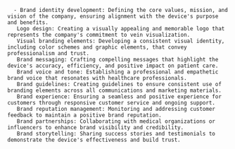       - Brand identity development: Defining the core values, mission, and vision of the company, ensuring alignment with the device's purpose and benefits.
       Logo design: Creating a visually appealing and memorable logo that represents the company's commitment to vein visualization.
       Visual branding elements: Developing a consistent visual identity, including color schemes and graphic elements, that convey professionalism and trust.
       Brand messaging: Crafting compelling messages that highlight the device's accuracy, efficiency, and positive impact on patient care.
       Brand voice and tone: Establishing a professional and empathetic brand voice that resonates with healthcare professionals.
       Brand guidelines: Creating guidelines to ensure consistent use of branding elements across all communications and marketing materials.
       Brand experience: Ensuring a seamless and positive experience for customers through responsive customer service and ongoing support.
       Brand reputation management: Monitoring and addressing customer feedback to maintain a positive brand reputation.
       Brand partnerships: Collaborating with medical organizations or influencers to enhance brand visibility and credibility.
       Brand storytelling: Sharing success stories and testimonials to demonstrate the device's effectiveness and build trust.



